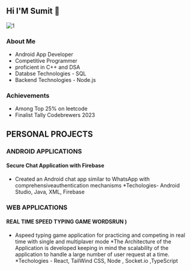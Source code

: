 ## Hi I'M Sumit 👋
![1](https://github.com/sumit-raghuwanshi97/sumit-raghuwanshi97/assets/94506472/d5383f53-218c-4cd7-a97b-f654e5a69bba)

### About Me 
* Android App Developer
* Competitive Programmer
* proficient in C++ and DSA 
* Databse Technologies - SQL
* Backend Technologies - Node.js

### Achievements
* Among Top 25% on leetcode
* Finalist Tally Codebrewers 2023

## PERSONAL PROJECTS 

### ANDROID APPLICATIONS
#### Secure Chat Application with Firebase
* Created an Android chat app similar to WhatsApp with comprehensiveauthentication mechanisms
*Techologies- Android Studio, Java, XML, Firebase

### WEB APPLICATIONS

#### REAL TIME SPEED TYPING GAME WORDSRUN )
* Aspeed typing game application for practicing and competing in real time with single and multiplaver mode
*The Architecture of the Application is developed keeping in mind the scalability of the application to handle a large number of user
request at a time.
*Techologies - React, TailWind CSS, Node , Socket.io ,TypeScript
  

<!--
**sumit-raghuwanshi97/sumit-raghuwanshi97** is a ✨ _special_ ✨ repository because its `README.md` (this file) appears on your GitHub profile.

Here are some ideas to get you started:

- 🔭 I’m currently working on ...
- 🌱 I’m currently learning ...
- 👯 I’m looking to collaborate on ...
- 🤔 I’m looking for help with ...
- 💬 Ask me about ...
- 📫 How to reach me: ...
- 😄 Pronouns: ...
- ⚡ Fun fact: ...
-->
